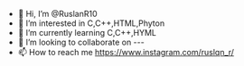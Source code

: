 - 👋 Hi, I’m @RuslanR10
- 👀 I’m interested in C,C++,HTML,Phyton
- 🌱 I’m currently learning C,C++,HYML
- 💞️ I’m looking to collaborate on ---
- 📫 How to reach me https://www.instagram.com/ruslqn_r/

<!---
RuslanR10/RuslanR10 is a ✨ special ✨ repository because its `README.md` (this file) appears on your GitHub profile.
You can click the Preview link to take a look at your changes.
--->
